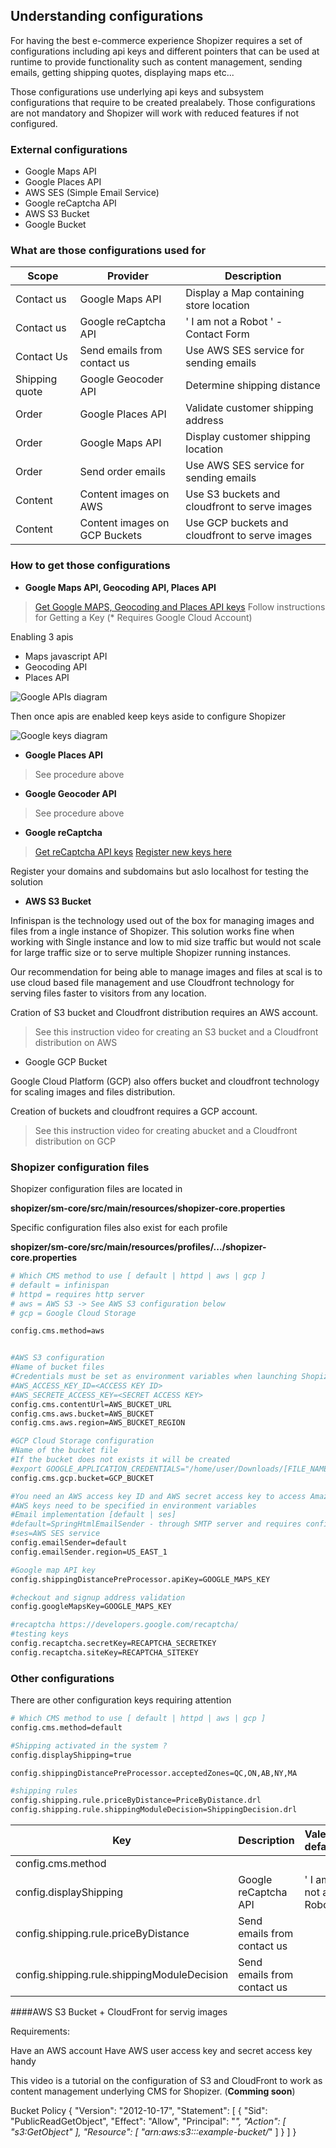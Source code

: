 ## Understanding configurations

For having the best e-commerce experience Shopizer requires a set of configurations including api keys and different pointers that can be used at runtime to provide functionality such as content management, sending emails, getting shipping quotes, displaying maps etc...

Those configurations use underlying api keys and subsystem configurations that require to be created prealabely. Those configurations are not mandatory and Shopizer will work with reduced features if not configured.

### External configurations

- Google Maps API
- Google Places API
- AWS SES (Simple Email Service)
- Google reCaptcha API
- AWS S3 Bucket
- Google Bucket

### What are those configurations used for

|Scope           |Provider                       |Description                                           |
|----------------|-------------------------------|------------------------------------------------------|
|Contact us      |Google Maps API                |Display a Map containing store location               |
|Contact us      |Google reCaptcha API           |' I am not a Robot ' - Contact Form                   |
|Contact Us      |Send emails from contact us    |Use AWS SES service for sending emails                |
|Shipping quote  |Google Geocoder API            |Determine shipping distance                           |
|Order           |Google Places API              |Validate customer shipping address                    |
|Order           |Google Maps API                |Display customer shipping location                    |
|Order           |Send order emails              |Use AWS SES service for sending emails                |
|Content         |Content images on AWS          |Use S3 buckets and cloudfront to serve images         |
|Content         |Content images on GCP Buckets  |Use GCP buckets and cloudfront to serve images        |

### How to get those configurations

- **Google Maps API, Geocoding API, Places API**
> [Get Google MAPS, Geocoding and Places API keys](https://developers.google.com/maps/documentation/javascript/get-api-key)
> Follow instructions for Getting a Key (* Requires Google Cloud Account)

Enabling 3 apis
   - Maps javascript API
   - Geocoding API
   - Places API

![Google APIs diagram](/documentation/static/img/documentation/google-api.png "Enable Google APIs")

Then once apis are enabled keep keys aside to configure Shopizer

![Google keys diagram](/documentation/static/img/documentation/keys.png "Keep keys aside")


- **Google Places API**

> See procedure above

- **Google Geocoder API**

> See procedure above

- **Google reCaptcha**

> [Get reCaptcha API keys](https://developers.google.com/recaptcha)
> [Register new keys here](https://www.google.com/recaptcha/admin/create)

Register your domains and subdomains but aslo localhost for testing the solution



- **AWS S3 Bucket**

Infinispan is the technology used out of the box for managing images and files from a ingle instance of Shopizer. This solution works fine when working with Single instance and low to mid size traffic but would not scale for large traffic size or to serve multiple Shopizer running instances.

Our recommendation for being able to manage images and files at scal is to use cloud based file management and use Cloudfront technology for serving files faster to visitors from any location.

Cration of S3 bucket and Cloudfront distribution requires an AWS account.

>See this instruction video for creating an S3 bucket and a Cloudfront distribution on AWS

- Google GCP Bucket

Google Cloud Platform (GCP) also offers bucket and cloudfront technology for scaling images and files distribution.

Creation of buckets and cloudfront requires a GCP account.

>See this instruction video for creating abucket and a Cloudfront distribution on GCP

### Shopizer configuration files

Shopizer configuration files are located in

**shopizer/sm-core/src/main/resources/shopizer-core.properties**

Specific configuration files also exist for each profile

**shopizer/sm-core/src/main/resources/profiles/.../shopizer-core.properties**

```sh
# Which CMS method to use [ default | httpd | aws | gcp ]
# default = infinispan
# httpd = requires http server
# aws = AWS S3 -> See AWS S3 configuration below
# gcp = Google Cloud Storage

config.cms.method=aws


#AWS S3 configuration
#Name of bucket files
#Credentials must be set as environment variables when launching Shopizer
#AWS_ACCESS_KEY_ID=<ACCESS KEY ID>
#AWS_SECRETE_ACCESS_KEY=<SECRET ACCESS KEY>
config.cms.contentUrl=AWS_BUCKET_URL
config.cms.aws.bucket=AWS_BUCKET
config.cms.aws.region=AWS_BUCKET_REGION

#GCP Cloud Storage configuration
#Name of the bucket file
#If the bucket does not exists it will be created
#export GOOGLE_APPLICATION_CREDENTIALS="/home/user/Downloads/[FILE_NAME].json"
config.cms.gcp.bucket=GCP_BUCKET

#You need an AWS access key ID and AWS secret access key to access Amazon SES using an SDK
#AWS keys need to be specified in environment variables
#Email implementation [default | ses]
#default=SpringHtmlEmailSender - through SMTP server and requires configurations from admin console
#ses=AWS SES service
config.emailSender=default
config.emailSender.region=US_EAST_1

#Google map API key
config.shippingDistancePreProcessor.apiKey=GOOGLE_MAPS_KEY

#checkout and signup address validation
config.googleMapsKey=GOOGLE_MAPS_KEY

#recaptcha https://developers.google.com/recaptcha/
#testing keys
config.recaptcha.secretKey=RECAPTCHA_SECRETKEY
config.recaptcha.siteKey=RECAPTCHA_SITEKEY
```

### Other configurations

There are other configuration keys requiring attention

```sh
# Which CMS method to use [ default | httpd | aws | gcp ]
config.cms.method=default

#Shipping activated in the system ?
config.displayShipping=true

config.shippingDistancePreProcessor.acceptedZones=QC,ON,AB,NY,MA

#shipping rules
config.shipping.rule.priceByDistance=PriceByDistance.drl
config.shipping.rule.shippingModuleDecision=ShippingDecision.drl
```

|Key                                        |Description                                     |Valeur defaut      |
|-------------------------------------------|------------------------------------------------|-------------------|
|config.cms.method                          |                                                |                   |
|config.displayShipping                     |Google reCaptcha API                            |' I am not a Robot |
|config.shipping.rule.priceByDistance       |Send emails from contact us                     |                   |
|config.shipping.rule.shippingModuleDecision|Send emails from contact us                     |                   |

####AWS S3 Bucket + CloudFront for servig images

Requirements:

Have an AWS account
Have AWS user access key and secret access key handy

This video is a tutorial on the configuration of S3 and CloudFront to work as content management underlying CMS for Shopizer. (**Comming soon**)

Bucket Policy
{
    "Version": "2012-10-17",
    "Statement": [
        {
            "Sid": "PublicReadGetObject",
            "Effect": "Allow",
            "Principal": "*",
            "Action": [
                "s3:GetObject"
            ],
            "Resource": [
                "arn:aws:s3:::example-bucket/*"
            ]
        }
    ]
}

